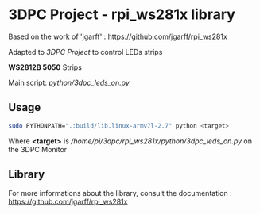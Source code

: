 3DPC Project - rpi_ws281x library
==========

Based on the work of 'jgarff' : https://github.com/jgarff/rpi_ws281x

Adapted to *3DPC Project* to control LEDs strips

**WS2812B 5050** Strips

Main script: *python/3dpc_leds_on.py*

## Usage

```bash
sudo PYTHONPATH=".:build/lib.linux-armv7l-2.7" python <target>
```

Where **\<target\>** is */home/pi/3dpc/rpi_ws281x/python/3dpc_leds_on.py* on the 3DPC Monitor

## Library

For more informations about the library, consult the documentation : https://github.com/jgarff/rpi_ws281x

